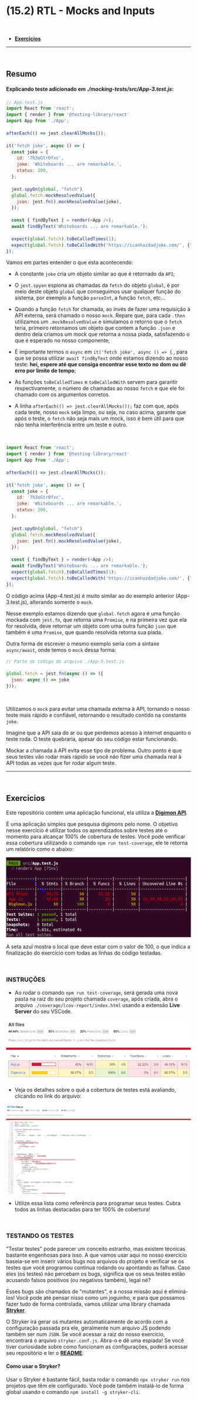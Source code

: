 # (15.2) RTL - Mocks and Inputs

<br>

- **[Exercicios](#Exercicios)**

<hr>
<br>

## Resumo

#### Explicando teste adicionado em _*./mocking-tests/src/App-3.test.js*_:

```js
// App.test.js
import React from 'react';
import { render } from '@testing-library/react'
import App from './App';

afterEach(() => jest.clearAllMocks());

it('fetch joke', async () => {
  const joke = {
    id: '7h3oGtrOfxc',
    joke: 'Whiteboards ... are remarkable.',
    status: 200,
  };

  jest.spyOn(global, "fetch")
  global.fetch.mockResolvedValue({
    json: jest.fn().mockResolvedValue(joke),
  });

  const { findByText } = render(<App />);
  await findByText('Whiteboards ... are remarkable.');

  expect(global.fetch).toBeCalledTimes(1);
  expect(global.fetch).toBeCalledWith('https://icanhazdadjoke.com/', {"headers": {"Accept": "application/json"}});
});
```

Vamos em partes entender o que esta acontecendo:
- A constante `joke` cria um objeto similar ao que é retornado da `API`;

- O `jest.spyon` espiona as chamadas da `fetch` do objeto `global`, é por meio deste objeto `global` que conseguimos usar qualquer função do sistema, por exemplo a função `parseInt`, a função `fetch`, etc...

- Quando a função `fetch` for chamada, ao invés de fazer uma requisição à API externa, será chamado o nosso `mock`. Repare que, para cada `.then` utilizamos um `.mockResolvedValue` e simulamos o retorno que o `fetch` teria, primeiro retornamos um objeto que contem a função `.json` e dentro dela criamos um mock que retorna a nossa piada, satisfazendo o que é esperado no nosso componente;

- É importante termos o `async` em `it('fetch joke', async () => {` , para que se possa utilizar `await findByText` onde estamos dizendo ao nosso teste: **hei, espere até que consiga encontrar esse texto no dom ou dê erro por limite de tempo**;

- As funções `toBeCalledTimes` e `toBeCalledWith` servem para garantir respectivamente, o número de chamadas ao nosso `fetch` e que ele foi chamado com os argumentos corretos.

- A linha `afterEach(() => jest.clearAllMocks());` faz com que, após cada teste, nosso `mock` seja limpo, ou seja, no caso acima, garante que após o teste, o `fetch` não seja mais um mock, isso é bem útil para que não tenha interferência entre um teste e outro.

<br>

```js
import React from 'react';
import { render } from '@testing-library/react'
import App from './App';

afterEach(() => jest.clearAllMocks());

it('fetch joke', async () => {
  const joke = {
    id: '7h3oGtrOfxc',
    joke: 'Whiteboards ... are remarkable.',
    status: 200,
  };

  jest.spyOn(global, "fetch")
  global.fetch.mockResolvedValue({
    json: jest.fn().mockResolvedValue(joke),
  });

  const { findByText } = render(<App />);
  await findByText('Whiteboards ... are remarkable.');
  expect(global.fetch).toBeCalledTimes(1);
  expect(global.fetch).toBeCalledWith('https://icanhazdadjoke.com/', {"headers": {"Accept": "application/json"}});
});

```

O código acima (App-4.test.js) é muito similar ao do exemplo anterior (App-3.test.js), alterando somente o `mock`.

Nesse exemplo estamos dizendo que `global.fetch` agora é uma função mockada com `jest.fn`, que retorna uma `Promise`, e na primeira vez que ela for resolvida, deve retornar um objeto com uma outra função `json` que também é uma `Promise`, que quando resolvida retorna sua piada.

Outra forma de escrever o mesmo exemplo seria com a sintaxe `async/await`, onde temos o `mock` dessa forma:

```js
// Parte do código do arquivo ./App-5.test.js 

global.fetch = jest.fn(async () => ({
  json: async () => joke
}));
```

<br>

Utilizamos o `mock` para evitar uma chamada externa à API, tornando o nosso teste mais rápido e confiável, retornando o resultado contido na constante `joke`. 

Imagine que a API saia do ar ou que perdemos acesso à internet enquanto o teste roda. O teste quebraria, apesar do seu código estar funcionando. 

Mockar a chamada à API evita esse tipo de problema. Outro ponto é que seus testes vão rodar mais rápido se você não fizer uma chamada real à API todas as vezes que  for rodar algum teste.

<hr>
<br>

## Exercicios

Este repositório contém uma aplicação funcional, ela utiliza a **[Digimon API](https://digimon-api.herokuapp.com/)**.

É uma aplicação simples que pesquisa digimons pelo nome.
O objetivo nesse exercício é utilizar todos os aprendizados sobre testes até o momento para alcançar 100% de cobertura de testes.
Você pode verificar essa cobertura utilizando o comando `npm run test-coverage`, ele te retorna um relatório como o abaixo:

![Test Coverage](relatorio.png)

A seta azul mostra o local que deve estar com o valor de 100, o que indica a finalização do exercício com todas as linhas do código testadas.

<br>

### INSTRUÇÕES

- Ao rodar o comando `npm run test-coverage`, será gerada uma nova pasta na raiz do seu projeto chamada `coverage`, após criada, abra o arquivo `./coverage/lcov-report/index.html` usando a extensão **Live Server** do seu VSCode.

![Coverage Resume](coverage-resume.png)

- Veja os detalhes sobre o quê a cobertura de testes está avaliando, clicando no link do arquivo:

![Coverage Details](coverage-detail.png)

- Utilize essa lista como referência para programar seus testes. Cubra todos as linhas destacadas para ter 100% de cobertura!

<br>

### TESTANDO OS TESTES

"Testar testes" pode parecer um conceito estranho, mas existem técnicas bastante engenhosas para isso. A que vamos usar aqui no nosso exercício baseia-se em inserir vários bugs nos arquivos do projeto e verificar se os testes que você programou continua rodando ou apontando as falhas. Caso eles (os testes) não percebam os bugs, significa que os seus testes estão acusando falsos positivos (ou negativos também), legal né?

Esses bugs são chamados de "mutantes", e a nossa missão aqui é eliminá-los! Você pode até pensar nisso como um joguinho, e para que possamos fazer tudo de forma controlada, vamos utilizar uma library chamada **[Stryker](https://stryker-mutator.io/)**.

O Stryker irá gerar os mutantes automaticamente de acordo com a configuração passada pra ele, geralmente num arquivo JS podendo também ser num `JSON`. Se você acessar a raiz do nosso exercício, encontrará o arquivo `stryker.conf.js`. Abra-o e dê uma espiada! Se você tiver curiosidade sobre como funcionam as configurações, poderá acessar seu repositório e ler o **[README](https://github.com/stryker-mutator/stryker-js/tree/master/packages/core#readme)**.

#### Como usar o Stryker?
Usar o Stryker é bastante fácil, basta rodar o comando `npx stryker run` nos projetos que têm ele configurado. Você pode também instalá-lo de forma global usando o comando `npm install -g stryker-cli`.
